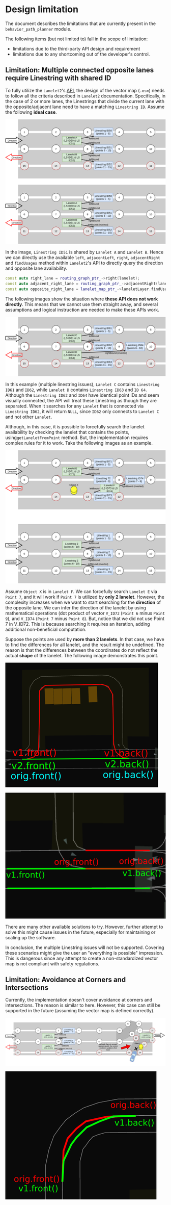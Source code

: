 # Design limitation

The document describes the limitations that are currently present in the `behavior_path_planner` module.

The following items (but not limited to) fall in the scope of limitation:

- limitations due to the third-party API design and requirement
- limitations due to any shortcoming out of the developer's control.

## Limitation: Multiple connected opposite lanes require Linestring with shared ID

To fully utilize the `Lanelet2`'s [API](https://github.com/fzi-forschungszentrum-informatik/Lanelet2/blob/master/lanelet2_core/doc/LaneletPrimitives.md#lanelet), the design of the vector map (`.osm`) needs to follow all the criteria described in `Lanelet2` documentation. Specifically, in the case of 2 or more lanes, the Linestrings that divide the current lane with the opposite/adjacent lane need to have a matching `Linestring ID`. Assume the following **ideal case**.

![limitation01-01-ideal-case1](./image/limitations/limitation01-01.png)

In the image, `Linestring ID51` is shared by `Lanelet A` and `Lanelet B`. Hence we can directly use the available `left`, `adjacentLeft`, `right`, `adjacentRight` and `findUsages` method within `Lanelet2`'s API to directly query the direction and opposite lane availability.

```cpp
const auto right_lane = routing_graph_ptr_->right(lanelet);
const auto adjacent_right_lane = routing_graph_ptr_->adjacentRight(lanelet);
const auto opposite_right_lane = lanelet_map_ptr_->laneletLayer.findUsages(lanelet.rightBound().invert());
```

The following images show the situation where **these API does not work directly**. This means that we cannot use them straight away, and several assumptions and logical instruction are needed to make these APIs work.

![limitation01-02-non-work](./image/limitations/limitation01-02-not-work.png)

In this example (multiple linestring issues), `Lanelet C` contains `Linestring ID61` and `ID62`, while `Lanelet D` contains `Linestring ID63` and `ID 64`. Although the `Linestring ID62` and `ID64` have identical point IDs and seem visually connected, the API will treat these Linestring as though they are separated. When it searches for any `Lanelet` that is connected via `Linestring ID62`, it will return `NULL`, since `ID62` only connects to `Lanelet C` and not other `Lanelet`.

Although, in this case, it is possible to forcefully search the lanelet availability by checking the lanelet that contains the points, using`getLaneletFromPoint` method. But, the implementation requires complex rules for it to work. Take the following images as an example.

![limitation01-03-not-equal-length](./image/limitations/limitation01-03-not-equal-length.png)

Assume `Object X` is in `Lanelet F`. We can forcefully search `Lanelet E` via `Point 7`, and it will work if `Point 7` is utilized by **only 2 lanelet**. However, the complexity increases when we want to start searching for the **direction** of the opposite lane. We can infer the direction of the lanelet by using mathematical operations (dot product of vector `V_ID72` (`Point 6` minus `Point 9`), and `V_ID74` (`Point 7` minus `Point 8`). But, notice that we did not use Point 7 in V_ID72. This is because searching it requires an iteration, adding additional non-beneficial computation.

Suppose the points are used by **more than 2 lanelets**. In that case, we have to find the differences for all lanelet, and the result might be undefined. The reason is that the differences between the coordinates do not reflect the actual **shape** of the lanelet. The following image demonstrates this point.

![equal-length-but-non-identical-shape](./image/limitations/limitation01-04-equal-length.png)

![points-shared-more-than-one](./image/limitations/limitation01-04-not-equal.png)

There are many other available solutions to try. However, further attempt to solve this might cause issues in the future, especially for maintaining or scaling up the software.

In conclusion, the multiple Linestring issues will not be supported. Covering these scenarios might give the user an "everything is possible" impression. This is dangerous since any attempt to create a non-standardized vector map is not compliant with safety regulations.

## Limitation: Avoidance at Corners and Intersections

Currently, the implementation doesn't cover avoidance at corners and intersections. The reason is similar to here. However, this case can still be supported in the future (assuming the vector map is defined correctly).

![limitation-at-the-intersections](./image/limitations/limitation-intersection.png)

![limitation-at-the-corner](./image/limitations/limitation-corner.png)
